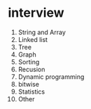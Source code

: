 # interview
1. String and Array
2. Linked list
3. Tree
4. Graph
5. Sorting
6. Recusion
7. Dynamic programming
8. bitwise
9. Statistics
10. Other
